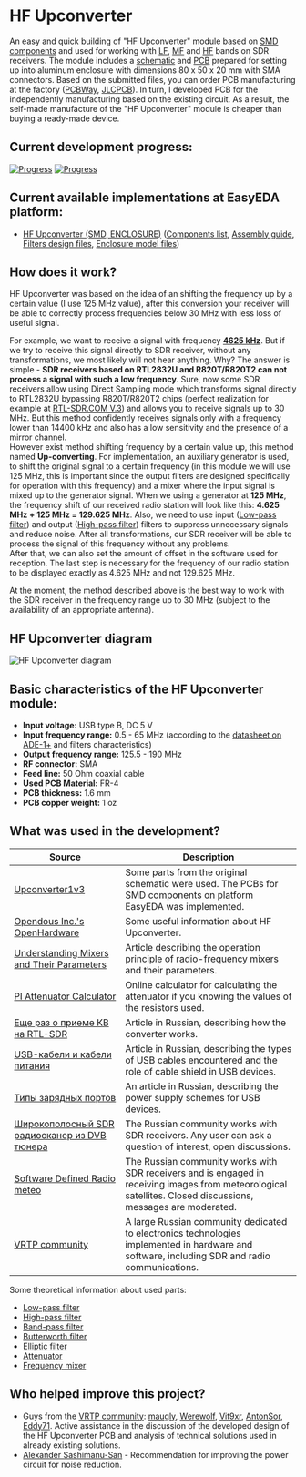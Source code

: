 # HF Upconverter

An easy and quick building of "HF Upconverter" module based on [SMD components](./SMD/EasyEDA) and used for working with [LF], [MF] and [HF] bands on SDR receivers. The module includes a [schematic](./SMD/Schematics) and [PCB](./SMD/Gerbers) prepared for setting up into aluminum enclosure with dimensions 80 x 50 x 20 mm with SMA connectors. Based on the submitted files, you can order PCB manufacturing at the factory ([PCBWay], [JLCPCB]). In turn, I developed PCB for the independently manufacturing based on the existing circuit. As a result, the self-made manufacture of the "HF Upconverter" module is cheaper than buying a ready-made device.

## Current development progress:
[![Progress](https://img.shields.io/badge/HF%20Upconverter%20%28SMD,%20ENCLOSURE%29-tested-green.svg)](https://easyeda.com/IgrikXD/hf-upconverter-smd-enclosure) [![Progress](https://img.shields.io/badge/version-1.0.EE-blue.svg)](./SMD/EasyEDA)  

## Current available implementations at EasyEDA platform:
- [HF Upconverter (SMD, ENCLOSURE)] ([Components list](./SMD/Components%20list.md), [Assembly guide](./SMD/Assembly%20guide.md), [Filters design files](./SMD/Filters%20design%20files), [Enclosure model files](./SMD/Enclosure%20model%20files))

## How does it work?
HF Upconverter was based on the idea of an shifting the frequency up by a certain value (I use 125 MHz value), after this conversion your receiver will be able to correctly process frequencies below 30 MHz with less loss of useful signal.

For example, we want to receive a signal with frequency [**4625 kHz**](https://en.wikipedia.org/wiki/UVB-76). But if we try to receive this signal directly to SDR receiver, without any transformations, we most likely will not hear anything. Why? The answer is simple - **SDR receivers based on RTL2832U and R820T/R820T2 can not process a signal with such a low frequency**. Sure, now some SDR receivers allow using Direct Sampling mode which transforms signal directly to RTL2832U bypassing R820T/R820T2 chips (perfect realization for example at [RTL-SDR.COM V.3]) and allows you to receive signals up to 30 MHz. But this method confidently receives signals only with a frequency lower than 14400 kHz and also has a low sensitivity and the presence of a mirror channel.  
However exist method shifting frequency by a certain value up, this method named **Up-сonverting**. For implementation, an auxiliary generator is used, to shift the original signal to a certain frequency (in this module we will use 125 MHz, this is important since the output filters are designed specifically for operation with this frequency) and a mixer where the input signal is mixed up to the generator signal. When we using a generator at **125 MHz**, the frequency shift of our received radio station will look like this: **4.625 MHz + 125 MHz = 129.625 MHz**. Also, we need to use input ([Low-pass filter]) and output ([High-pass filter]) filters to suppress unnecessary signals and reduce noise. After all transformations, our SDR receiver will be able to process the signal of this frequency without any problems.  
After that, we can also set the amount of offset in the software used for reception. The last step is necessary for the frequency of our radio station to be displayed exactly as 4.625 MHz and not 129.625 MHz.

At the moment, the method described above is the best way to work with the SDR receiver in the frequency range up to 30 MHz (subject to the availability of an appropriate antenna).

## HF Upconverter diagram
![HF Upconverter diagram](../Resources/HF%20Upconverter/Upconverter-diagram.png)

## Basic characteristics of the HF Upconverter module:

- **Input voltage:** USB type B, DC 5 V  
- **Input frequency range:** 0.5 - 65 MHz (according to the [datasheet on ADE-1+](./SMD/Datasheets/Mixers/ADE-1+-Frequency-mixer-Datasheet.pdf) and filters characteristics)  
- **Output frequency range:** 125.5 - 190 MHz  
- **RF connector:** SMA  
- **Feed line:** 50 Ohm coaxial cable  
- **Used PCB Material:** FR-4  
- **PCB thickness:** 1.6 mm  
- **PCB copper weight:** 1 oz  

## What was used in the development?
| Source | Description |
| ------ | ------ |
| [Upconverter1v3] | Some parts from the original schematic were used. The PCBs for SMD components on platform EasyEDA was implemented. |
| [Opendous Inc.'s OpenHardware] | Some useful information about HF Upconverter. |
| [Understanding Mixers and Their Parameters] | Article describing the operation principle of radio-frequency mixers and their parameters. |
| [PI Attenuator Calculator] | Online calculator for calculating the attenuator if you knowing the values of the resistors used. |
| [Еще раз о приеме КВ на RTL-SDR] | Article in Russian, describing how the converter works. |
| [USB-кабели и кабели питания] | Article in Russian, describing the types of USB cables encountered and the role of cable shield in USB devices. |
| [Типы зарядных портов] | An article in Russian, describing the power supply schemes for USB devices. |
| [Широкополосный SDR радиосканер из DVB тюнера] | The Russian community works with SDR receivers. Any user can ask a question of interest, open discussions. |
| [Software Defined Radio meteo] | The Russian community works with SDR receivers and is engaged in receiving images from meteorological satellites. Closed discussions, messages are moderated. |
| [VRTP community] | A large Russian community dedicated to electronics technologies implemented in hardware and software, including SDR and radio communications. |

Some theoretical information about used parts:
- [Low-pass filter]
- [High-pass filter]
- [Band-pass filter]
- [Butterworth filter]
- [Elliptic filter]
- [Attenuator]
- [Frequency mixer]

## Who helped improve this project?

- Guys from the [VRTP community]: [maugly](https://vrtp.ru/index.php?showuser=114228), [Werewolf](https://vrtp.ru/index.php?showuser=3), [Vit9xr](https://vrtp.ru/index.php?showuser=112693), [AntonSor](https://vrtp.ru/index.php?showuser=25633), [Eddy71](https://vrtp.ru/index.php?showuser=27360). Active assistance in the discussion of the developed design of the HF Upconverter PCB and analysis of technical solutions used in already existing solutions.
- [Alexander Sashimanu-San](https://vk.com/sashimanu) - Recommendation for improving the power circuit for noise reduction.

[LF]: <https://en.wikipedia.org/wiki/Low_frequency>
[MF]: <https://en.wikipedia.org/wiki/Medium_frequency>
[HF]: <https://en.wikipedia.org/wiki/Shortwave_radio>
[PCBWay]: <https://www.pcbway.com/>
[JLCPCB]: <https://jlcpcb.com/>
[HF Upconverter (SMD, ENCLOSURE)]: <https://easyeda.com/IgrikXD/hf-upconverter-smd-enclosure>
[Upconverter1v3]: <https://github.com/opendous/Upconverter1v3>
[Opendous Inc.'s OpenHardware]: <https://github.com/ha7ilm/opendous/wiki>
[Understanding Mixers and Their Parameters]: <http://www.mwrf.com/components/understanding-mixers-and-their-parameters>
[PI Attenuator Calculator]: <http://www.leleivre.com/rf_pipad.html>
[Еще раз о приеме КВ на RTL-SDR]: <https://habr.com/ru/post/373465/>
[USB-кабели и кабели питания]: <http://rones.su/techno/usb-dc-cables.html>
[Типы зарядных портов]: <http://rones.su/techno/charging_ports_types.html>
[Широкополосный SDR радиосканер из DVB тюнера]: <https://vk.com/dvb_tv>
[Software Defined Radio meteo]: <https://vk.com/noaa_sat>
[VRTP community]: <https://vrtp.ru/index.php?showforum=139>
[Low-pass filter]: <https://en.wikipedia.org/wiki/Low-pass_filter>
[High-pass filter]: <https://en.wikipedia.org/wiki/High-pass_filter>
[Band-pass filter]: <https://en.wikipedia.org/wiki/Band-pass_filter>
[Butterworth filter]: <https://en.wikipedia.org/wiki/Butterworth_filter>
[Elliptic filter]: <https://en.wikipedia.org/wiki/Elliptic_filter>
[Attenuator]: <https://en.wikipedia.org/wiki/Attenuator_(electronics)>
[Frequency mixer]: <https://en.wikipedia.org/wiki/Frequency_mixer>
[RTL-SDR.COM V.3]: <https://www.rtl-sdr.com/buy-rtl-sdr-dvb-t-dongles/>
